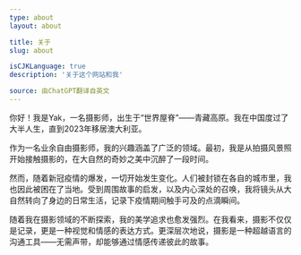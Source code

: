```yaml
---
type: about
layout: about

title: 关于
slug: about

isCJKLanguage: true
description: '关于这个网站和我'

source: 由ChatGPT翻译自英文
---
```


你好！我是Yak，一名摄影师，出生于“世界屋脊”——青藏高原。我在中国度过了大半人生，直到2023年移居澳大利亚。

作为一名业余自由摄影师，我的兴趣涵盖了广泛的领域。最初，我是从拍摄风景照开始接触摄影的，在大自然的奇妙之美中沉醉了一段时间。

然而，随着新冠疫情的爆发，一切开始发生变化。人们被封锁在各自的城市里，我也因此被困在了当地。受到周围故事的启发，以及内心深处的召唤，我将镜头从大自然转向了身边的日常生活，记录下疫情期间触手可及的点滴瞬间。

随着我在摄影领域的不断探索，我的美学追求也愈发强烈。在我看来，摄影不仅仅是记录，更是一种视觉和情感的表达方式。更深层次地说，摄影是一种超越语言的沟通工具——无需声带，却能够通过情感传递彼此的故事。
